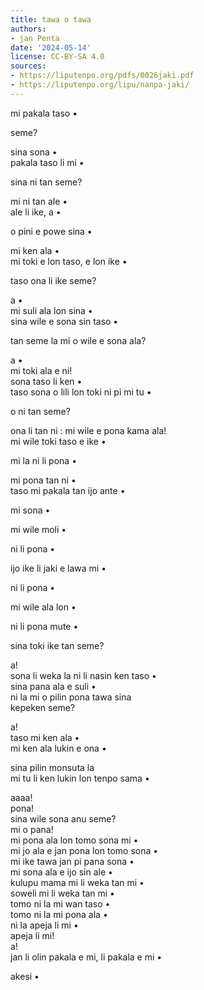 ```yaml
---
title: tawa o tawa
authors:
- jan Penta
date: '2024-05-14'
license: CC-BY-SA 4.0
sources:
- https://liputenpo.org/pdfs/0026jaki.pdf
- https://liputenpo.org/lipu/nanpa-jaki/
---
```


mi pakala taso •

seme?

sina sona •  
pakala taso li mi •

sina ni tan seme?

mi ni tan ale •  
ale li ike, a •

o pini e powe sina •

mi ken ala •  
mi toki e lon taso, e lon ike •

taso ona li ike seme?

a •  
mi suli ala lon sina •  
sina wile e sona sin taso •

tan seme la mi o wile e sona ala?

a •  
mi toki ala e ni!  
sona taso li ken •  
taso sona o lili lon toki ni pi mi tu •

o ni tan seme?

ona li tan ni : mi wile e pona kama ala!  
mi wile toki taso e ike •

mi la ni li pona •

mi pona tan ni •  
taso mi pakala tan ijo ante •

mi sona •

mi wile moli •

ni li pona •

ijo ike li jaki e lawa mi •

ni li pona •

mi wile ala lon •

ni li pona mute •

sina toki ike tan seme?

a!  
sona li weka la ni li nasin ken taso •  
sina pana ala e suli •  
ni la mi o pilin pona tawa sina  
kepeken seme?

a!  
taso mi ken ala •  
mi ken ala lukin e ona •

sina pilin monsuta la  
mi tu li ken lukin lon tenpo sama •

aaaa!  
pona!  
sina wile sona anu seme?  
mi o pana!  
mi pona ala lon tomo sona mi •  
mi jo ala e jan pona lon tomo sona •  
mi ike tawa jan pi pana sona •  
mi sona ala e ijo sin ale •  
kulupu mama mi li weka tan mi •  
soweli mi li weka tan mi •  
tomo ni la mi wan taso •  
tomo ni la mi pona ala •  
ni la apeja li mi •  
apeja li mi!  
a!  
jan li olin pakala e mi, li pakala e mi •

akesi •
